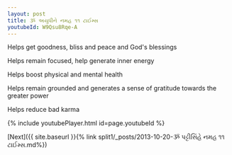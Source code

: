 ```yaml
---
layout: post
title: ૐ અયુધીને નમહ ૧૧ ટાઈમ્સ
youtubeId: W9Qsu8Rqe-A
---
```

 
 
Helps get goodness, bliss and peace and God's blessings
 
Helps remain focused, help generate inner energy 
 
Helps boost physical and mental health 
 
Helps remain grounded and generates a sense of gratitude towards the greater power 
 
Helps reduce bad karma
 
 
 
 


{% include youtubePlayer.html id=page.youtubeId %}
 
[Next]({{ site.baseurl }}{% link  split1/_posts/2013-10-20-ૐ પટ્ટીસિંહે નમહ ૧૧ ટાઈમ્સ.md%})
 
